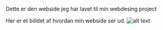 Dette er den webside jeg har lavet til min webdesing project

Her er et billdet af hvordan min webside ser ud.
![alt text](https://cdn.discordapp.com/attachments/690105696183779328/847140696943362088/unknown.png)
